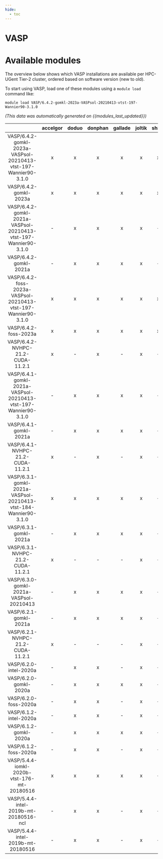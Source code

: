 ```yaml
---
hide:
  - toc
---
```


VASP
====

# Available modules


The overview below shows which VASP installations are available per HPC-UGent Tier-2 cluster, ordered based on software version (new to old).

To start using VASP, load one of these modules using a `module load` command like:

```shell
module load VASP/6.4.2-gomkl-2023a-VASPsol-20210413-vtst-197-Wannier90-3.1.0
```

*(This data was automatically generated on {{modules_last_updated}})*  

| |accelgor|doduo|donphan|gallade|joltik|shinx|skitty|
| :---: | :---: | :---: | :---: | :---: | :---: | :---: | :---: |
|VASP/6.4.2-gomkl-2023a-VASPsol-20210413-vtst-197-Wannier90-3.1.0|x|x|x|x|x|x|x|
|VASP/6.4.2-gomkl-2023a|x|x|x|x|x|x|x|
|VASP/6.4.2-gomkl-2021a-VASPsol-20210413-vtst-197-Wannier90-3.1.0|-|x|x|x|x|-|-|
|VASP/6.4.2-gomkl-2021a|-|x|x|x|x|-|-|
|VASP/6.4.2-foss-2023a-VASPsol-20210413-vtst-197-Wannier90-3.1.0|x|x|x|x|x|x|x|
|VASP/6.4.2-foss-2023a|x|x|x|x|x|x|x|
|VASP/6.4.2-NVHPC-21.2-CUDA-11.2.1|x|-|x|-|x|-|-|
|VASP/6.4.1-gomkl-2021a-VASPsol-20210413-vtst-197-Wannier90-3.1.0|-|x|x|x|x|-|-|
|VASP/6.4.1-gomkl-2021a|-|x|x|x|x|-|-|
|VASP/6.4.1-NVHPC-21.2-CUDA-11.2.1|x|-|x|-|x|-|-|
|VASP/6.3.1-gomkl-2021a-VASPsol-20210413-vtst-184-Wannier90-3.1.0|x|x|x|x|x|-|-|
|VASP/6.3.1-gomkl-2021a|-|x|x|x|x|-|-|
|VASP/6.3.1-NVHPC-21.2-CUDA-11.2.1|x|-|-|-|x|-|-|
|VASP/6.3.0-gomkl-2021a-VASPsol-20210413|-|x|x|x|x|-|-|
|VASP/6.2.1-gomkl-2021a|-|x|x|x|x|-|-|
|VASP/6.2.1-NVHPC-21.2-CUDA-11.2.1|x|-|-|-|x|-|-|
|VASP/6.2.0-intel-2020a|-|x|x|-|x|-|-|
|VASP/6.2.0-gomkl-2020a|-|x|x|x|x|-|-|
|VASP/6.2.0-foss-2020a|-|x|x|-|x|-|-|
|VASP/6.1.2-intel-2020a|-|x|x|-|x|-|-|
|VASP/6.1.2-gomkl-2020a|-|x|x|x|x|-|-|
|VASP/6.1.2-foss-2020a|-|x|x|-|x|-|-|
|VASP/5.4.4-iomkl-2020b-vtst-176-mt-20180516|x|x|x|x|x|-|-|
|VASP/5.4.4-intel-2019b-mt-20180516-ncl|-|x|x|-|x|-|-|
|VASP/5.4.4-intel-2019b-mt-20180516|-|x|x|-|x|-|-|
